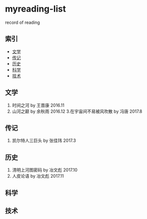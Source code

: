 # myreading-list
record of reading
## 索引

- [文学](#文学)
- [传记](#传记)
- [历史](#历史)
- [科学](#科学)
- [技术](#技术)

## 文学
1. 时间之河 by 王晋康 2016.11
2. 山河之巅 by 余秋雨 2016.12
3.在宇宙间不易被风吹散 by 冯唐 2017.8

## 传记
1. 凯尔特人三巨头 by 张佳玮 2017.3

## 历史
1. 清明上河图密码 by 冶文彪 2017.10
2. 人皮论语 by 冶文彪 2017.11

## 科学
## 技术
